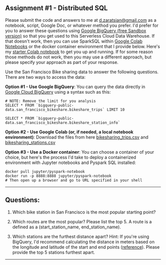 ## Assignment #1 - Distributed SQL

Please submit the code and answers to me at d.zaratsian@gmail.com as a notebook, script, Google Doc, or whatever method you prefer. I'd prefer for you to answer these questions using [Google BigQuery (free Sandbox version)](https://console.cloud.google.com/bigquery) so that you get used to this Serverless Cloud Data Warehouse. If that doesn't work, then you can use SparkSQL within [Google Colab Notebooks](https://colab.sandbox.google.com) or the docker container environment that I provide below. Here's my [starter Colab notebook](https://colab.research.google.com/drive/1WLCZw3Ef57dKfW1cMZQIuI6NT1ZYym-l?usp=sharing) to get you up and running. If for some reason those methods do not work, then you may use a different approach, but please specify your approach as part of your response.

Use the San Francisco Bike sharing data to answer the following questions. There are two ways to access the data:

**Option #1 - Use Google BigQuery**: You can query the data directly in [Google Cloud BigQuery](https://console.cloud.google.com/bigquery) using a syntax such as this:

```
# NOTE: Remove the limit for you analysis
SELECT * FROM `bigquery-public-data.san_francisco_bikeshare.bikeshare_trips` LIMIT 10
```

```
SELECT * FROM `bigquery-public-data.san_francisco_bikeshare.bikeshare_station_info`
```

**Option #2 - Use Google Colab (or, if needed, a local notebook environment)**: Download the files from here [bikesharing_trips.csv](bikeshare_trips.csv) and [bikesharing_stations.csv](bikeshare_station_info.csv)

**Option #3 - Use a Docker container**: You can choose a container of your choice, but here's the process I'd take to deploy a containerized environment with Jupyter notebooks and Pyspark SQL installed:
```
docker pull jupyter/pyspark-notebook
docker run -p 8888:8888 jupyter/pyspark-notebook
# Then open up a browser and go to URL specified in your shell
```

-----------------


## **Questions:**

1. Which bike station in San Francisco is the most popular starting point?


2. Which routes are the most popular? Please list the top 5. A route is a defined as a (start_station_name, end_station_name).


3. Which stations are the furthest distance apart? Hint: If you're using BigQuery, I'd recommend calculating the distance in meters based on the longitude and latitude of the start and end points ([reference](https://cloud.google.com/bigquery/docs/reference/standard-sql/geography_functions)). Please provide the top 5 stations furthest apart. 


-----------------

